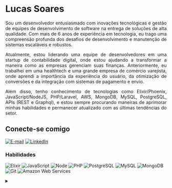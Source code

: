 # Lucas Soares

<p align="justify">
Sou um desenvolvedor entusiasmado com inovações tecnológicas e gestão de equipes de desenvolvimento de software na entrega de soluções de alta qualidade. Com mais de 6 anos de experiência em tecnologia, eu trago uma compreensão profunda dos desafios de desenvolvimento e manutenção de sistemas escaláveis e robustos.
</p>

<p align="justify">
Atualmente, estou liderando uma equipe de desenvolvedores em uma startup de contabilidade digital, onde estou ajudando a transformar a maneira como as empresas gerenciam suas finanças. Anteriormente, eu trabalhei em uma healthtech e uma grande empresa de comércio varejista, onde aprendi a importância da experiência do usuário, da otimização de conversões e da integração com sistemas de pagamento e envio.
</p>

<p align="justify">Além disso, tenho conhecimento de tecnologias como Elixir/Phoenix, JavaScript/NodeJS, PHP/Laravel, AWS, MongoDB, MySQL, PostgreSQL, APIs (REST e Graphql), e estou sempre procurando maneiras de aprimorar minhas habilidades e permanecer atualizado com as últimas tendências do setor.
</p>

## Conecte-se comigo

[![E-mail](https://img.shields.io/badge/-Email-000?style=for-the-badge&logo=microsoft-outlook&logoColor=E94D5F)](mailto:lucasoaresgomes@gmail.com)
[![LinkedIn](https://img.shields.io/badge/-LinkedIn-000?style=for-the-badge&logo=linkedin&logoColor=30A3DC)](https://www.linkedin.com/in/lucasoaresgomes/)

### Habilidades

![Elixir](https://img.shields.io/badge/elixir-purple?style=for-the-badge&logo=elixir)
![JavaScript](https://img.shields.io/badge/javascript-grey?style=for-the-badge&logo=javascript)
![Node](https://img.shields.io/badge/Node.js-43853D?style=for-the-badge&logo=node.js&logoColor=white)
![PHP](https://img.shields.io/badge/php-grey?style=for-the-badge&logo=php)
![PostgreSQL](https://img.shields.io/badge/postgresql-blue?style=for-the-badge&logo=postgresql&logoColor=white)
![MySQL](https://img.shields.io/badge/mysql-white?style=for-the-badge&logo=mysql)
![MongoDB](https://img.shields.io/badge/mongodb-grey?style=for-the-badge&logo=mongodb)
![Git](https://img.shields.io/badge/Git-000?style=for-the-badge&logo=git&logoColor=E94D5F)
![Amazon Web Services](https://img.shields.io/badge/Amazon_AWS-232F3E?style=for-the-badge&logo=amazon-aws&logoColor=white)

<details align="left">
  <summary></summary> 
 
  - Badges by <a href="https://shields.io/">shields.io</a><br>
  - Developer vector created by <a href="https://www.freepik.com/vectors/developer">storyset - www.freepik.com</a> (edited by author)

</details>
